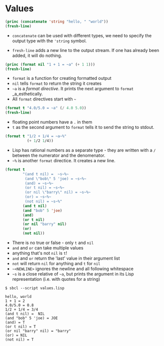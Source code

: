 # Values

```lisp
(princ (concatenate 'string "hello, " "world"))
(fresh-line)
```

- `concatenate` can be used with different types, we need to specify the output
type with the `'string` symbol.

- `fresh-line` adds a new line to the output stream. If one has already been
added, it will do nothing.

```lisp
(princ (format nil "1 + 1 = ~a" (+ 1 1)))
(fresh-line)
```

- `format` is a function for creating formatted output
- `nil` tells `format` to return the string it creates
- `~a` is a _format directive_. It prints the next argument
  to `format` _a_esthetically.
- All `format` directives start with `~`

```lisp
(format t "4.0/5.0 = ~a" (/ 4.0 5.0))
(fresh-line)
```

- floating point numbers have a `.` in them
- `t` as the second argument to `format` tells it to send the string to stdout.

```lisp
(format t "1/2 + 1/4 = ~a~%"
          (+ 1/2 1/4))
```

- Lisp has rational numbers as a separate type - they are written with a `/`
  between the numerator and the denomenator.
- `~%` is another `format` directice. It creates a new line.

```lisp
(format t
        "(and t nil) =  ~s~%~
         (and \"bob\" 5 'joe) = ~s~%~
         (and) = ~s~%~
         (or t nil) = ~s~%~
         (or nil \"barry\" nil) = ~s~%~
         (or) = ~s~%~
         (not nil) = ~s~%"
        (and t nil)
        (and "bob" 5 'joe)
        (and)
        (or t nil)
        (or nil "barry" nil)
        (or)
        (not nil))
```

- There is no true or false - only `t` and `nil`
- `and` and `or` can take multiple values
- anything that's not `nil` is `t`!
- `and` and `or` return the 'last' value in their argument list
- `not` will return `nil` for anything and `t` for `nil`
- `~<NEWLINE>` ignores the newline and all following whitespace
- `~s` is a close relative of `~a`, but prints the argument in its Lisp
  representation (i.e. with quotes for a string)

```shell
$ sbcl --script values.lisp

hello, world
1 + 1 = 2
4.0/5.0 = 0.8
1/2 + 1/4 = 3/4
(and t nil) =  NIL
(and "bob" 5 'joe) = JOE
(and) = T
(or t nil) = T
(or nil "barry" nil) = "barry"
(or) = NIL
(not nil) = T
```